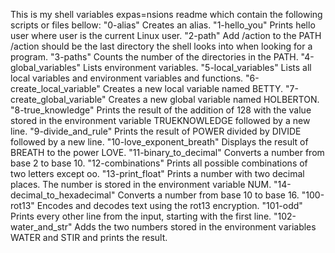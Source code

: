 This is my shell variables expas=nsions readme which contain the following scripts or files bellow:
"0-alias" Creates an alias.
"1-hello_you" Prints hello user where user is the current Linux user.
"2-path"  Add /action to the PATH /action should be the last directory the shell looks into when looking for a program.
"3-paths"  Counts the number of the directories in the PATH.
"4-global_variables" Lists environment variables.
"5-local_variables"  Lists all local variables and environment variables and functions.
"6-create_local_variable" Creates a new local variable named BETTY.
"7-create_global_variable" Creates a new global variable named HOLBERTON.
"8-true_knowledge" Prints the result of the addition of 128 with the value stored in the environment variable TRUEKNOWLEDGE followed by a new line.
"9-divide_and_rule" Prints the result of POWER divided by DIVIDE followed by a new line.
"10-love_exponent_breath" Displays the result of BREATH to the power LOVE.
"11-binary_to_decimal" Converts a number from base 2 to base 10.
"12-combinations" Prints all possible combinations of two letters except oo.
"13-print_float" Prints a number with two decimal places. The number is stored in the environment variable NUM.
"14-decimal_to_hexadecimal" Converts a number from base 10 to base 16.
"100-rot13" Encodes and decodes text using the rot13 encryption.
"101-odd" Prints every other line from the input, starting with the first line.
"102-water_and_str" Adds the two numbers stored in the environment variables WATER and STIR and prints the result.
